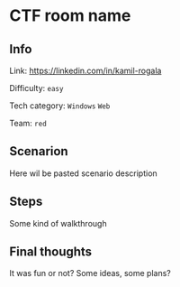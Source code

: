 # CTF room name

## Info

Link: https://linkedin.com/in/kamil-rogala

Difficulty: `easy`

Tech category: `Windows` `Web`

Team: `red`

## Scenarion

Here wil be pasted scenario description

## Steps

Some kind of walkthrough

## Final thoughts

It was fun or not? Some ideas, some plans?
